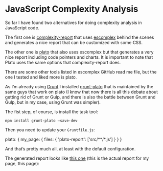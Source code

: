 JavaScript Complexity Analysis
==============================

So far I have found two alternatives for doing complexity analysis in JavaScript code.

The first one is [complexity-report](https://github.com/philbooth/complexity-report) that uses [escomplex](https://github.com/philbooth/escomplex) behind the scenes and generates a nice report that can be customized with some CSS. 

The other one is [plato](https://github.com/es-analysis/plato) that also uses escomplex but that generates a very nice report including code pointers and charts. It is important to note that Plato uses the same options that complexity-report does.

There are some other tools listed in escomplex GitHub read me file, but the one I tested and liked more is plato.

As I’m already using [Grunt](http://gruntjs.com/) I installed [grunt-plato](https://github.com/jsoverson/grunt-plato) that is maintained by the same guys that work on plato (I know that now there is all this debate about getting rid of Grunt or Gulp, and there is also the battle between Grunt and Gulp, but in my case, using Grunt was simpler). 

The fist step, of course, is install the task tool:

    npm install grunt-plato —save-dev

Then you need to update your `Gruntfile.js`:

   plato: {
            my_page: {
                files: { 'plato-report': ['src/**/*.js'] }
            }
        }

And that’s pretty much all, at least with the default configuration.

The generated report looks like [this one](/plato-report/index.html) (this is the actual report for my page, this page): 